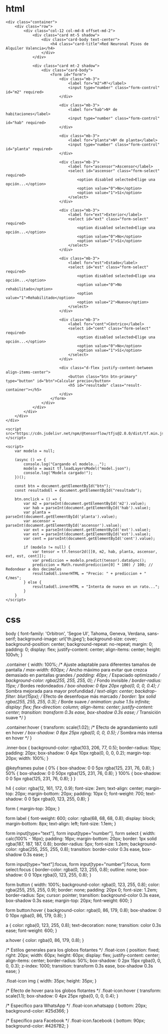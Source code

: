 # html 
<!DOCTYPE html>
<html lang="en">
<head>
    <meta charset="UTF-8">
    <meta http-equiv="X-UA-Compatible" content="IE=edge">
    <meta name="viewport" content="width=device-width, initial-scale=1.0">
    <title>Calculadora de Precios de Alquiler</title>
    <link href="https://cdn.jsdelivr.net/npm/bootstrap@5.2.1/dist/css/bootstrap.min.css" rel="stylesheet" integrity="sha384-iYQeCzEYFbKjA/T2uDLTpkwGzCiq6soy8tYaI1GyVh/UjpbCx/TYkiZhlZB6+fzT" crossorigin="anonymous">
    <link rel="stylesheet" href="styles.css">
</head>
<body>

    <div class="container">
        <div class="row">
            <div class="col-12 col-md-8 offset-md-2">
                <div class="card mt-5 shadow">
                    <div class="card-body text-center">
                        <h4 class="card-title">Red Neuronal Pisos de Alquiler Valencia</h4>
                    </div>
                </div>

                <div class="card mt-2 shadow">
                    <div class="card-body">
                        <form id="form">
                            <div class="mb-3">
                                <label for="m2">M²</label>
                                <input type="number" class="form-control" id="m2" required>
                            </div>

                            <div class="mb-3">
                                <label for="hab">Nº de habitaciones</label>
                                <input type="number" class="form-control" id="hab" required>
                            </div>

                            <div class="mb-3">
                                <label for="planta">Nº de planta</label>
                                <input type="number" class="form-control" id="planta" required>
                            </div>

                            <div class="mb-3">
                                <label for="ascensor">Ascensor</label>
                                <select id="ascensor" class="form-select" required>
                                    <option disabled selected>Elige una opción...</option>
                                    <option value="0">No</option>
                                    <option value="1">Sí</option>
                                </select>
                            </div>

                            <div class="mb-3">
                                <label for="ext">Exterior</label>
                                <select id="ext" class="form-select" required>
                                    <option disabled selected>Elige una opción...</option>
                                    <option value="0">No</option>
                                    <option value="1">Sí</option>
                                </select>
                            </div>

                            <div class="mb-3">
                                <label for="est">Estado</label>
                                <select id="est" class="form-select" required>
                                    <option disabled selected>Elige una opción...</option>
                                    <option value="0">No rehabilitado</option>
                                    <option value="1">Rehabilitado</option>
                                    <option value="2">Nuevo</option>
                                </select>
                            </div>

                            <div class="mb-3">
                                <label for="cent">Céntrico</label>
                                <select id="cent" class="form-select" required>
                                    <option disabled selected>Elige una opción...</option>
                                    <option value="0">No</option>
                                    <option value="1">Sí</option>
                                </select>
                            </div>

                            <div class="d-flex justify-content-between align-items-center">
                                <button class="btn btn-primary" type="button" id="btn">Calcular precio</button>
                                <h5 id="resultado" class="result-container"></h5>
                            </div>
                        </form>
                    </div>
                </div>
            </div>
        </div>
    </div>

    <script src="https://cdn.jsdelivr.net/npm/@tensorflow/tfjs@2.0.0/dist/tf.min.js"></script>

    <script>
        var modelo = null;

        (async () => {
            console.log("Cargando el modelo...");
            modelo = await tf.loadLayersModel("model.json");
            console.log("Modelo cargado!");
        })();

        const btn = document.getElementById("btn");
        const resultadoEl = document.getElementById("resultado");

        btn.onclick = () => {
            var m2 = parseInt(document.getElementById('m2').value);
            var hab = parseInt(document.getElementById('hab').value);
            var planta = parseInt(document.getElementById('planta').value);
            var ascensor = parseInt(document.getElementById('ascensor').value);
            var ext = parseInt(document.getElementById('ext').value);
            var est = parseInt(document.getElementById('est').value);
            var cent = parseInt(document.getElementById('cent').value);

            if (modelo != null) {
                var tensor = tf.tensor2d([[0, m2, hab, planta, ascensor, ext, est, cent]]);
                var prediccion = modelo.predict(tensor).dataSync();
                prediccion = Math.round(prediccion[0] * 100) / 100; // Redondear a dos decimales
                resultadoEl.innerHTML = "Precio: " + prediccion + " €/mes";
            } else {
                resultadoEl.innerHTML = "Intenta de nuevo en un rato...";
            }
        }
    </script>

</body>
</html>

# css

body {
    font-family: 'Orbitron', 'Segoe UI', Tahoma, Geneva, Verdana, sans-serif;
    background-image: url('th.jpeg'); 
    background-size: cover; 
    background-position: center; 
    background-repeat: no-repeat; 
    margin: 0;
    padding: 0;
    display: flex;
    justify-content: center; 
    align-items: center;
    height: 100vh; 
}

.container {
    width: 100%; /* Ajuste adaptable para diferentes tamaños de pantalla */
    max-width: 600px; /* Ancho máximo para evitar que crezca demasiado en pantallas grandes */
    padding: 40px; /* Espaciado optimizado */
    background-color: rgba(255, 255, 255, 0); /* Fondo invisible */
    border-radius: 15px; /* Bordes redondeados */
    box-shadow: 0 6px 20px rgba(0, 0, 0, 0.4); /* Sombra mejorada para mayor profundidad */
    text-align: center;
    backdrop-filter: blur(15px); /* Efecto de desenfoque más marcado */
    border: 1px solid rgba(255, 255, 255, 0.3); /* Borde suave */
    animation: pulse 1.5s infinite;
    display: flex;
    flex-direction: column;
    align-items: center;
    justify-content: center;
    transition: transform 0.3s ease, box-shadow 0.3s ease; /* Transición suave */
}

.container:hover {
    transform: scale(1.02); /* Efecto de agrandamiento sutil en hover */
    box-shadow: 0 8px 25px rgba(0, 0, 0, 0.5); /* Sombra más intensa en hover */
}

.inner-box {
    background-color: rgba(103, 206, 77, 0.5); 
    border-radius: 10px; 
    padding: 20px;
    box-shadow: 0 4px 10px rgba(0, 0, 0, 0.2); 
    margin-top: 20px; 
    width: 100%;
}

@keyframes pulse {
    0% {
        box-shadow: 0 0 5px rgba(125, 231, 76, 0.8);
    }
    50% {
        box-shadow: 0 0 50px rgba(125, 231, 76, 0.8);
    }
    100% {
        box-shadow: 0 0 5px  rgba(125, 231, 76, 0.8);
    }
}

h4 {
    color: rgba(12, 161, 172, 0.9); 
    font-size: 2em; 
    text-align: center; 
    margin-top: 20px; 
    margin-bottom: 20px; 
    padding: 10px 0; 
    font-weight: 700;
    text-shadow: 0 0 5px rgba(0, 123, 255, 0.8); 
}

form {
    margin-top: 30px; 
}

form label {
    font-weight: 600;
    color: rgba(68, 68, 68, 0.8); 
    display: block;
    margin-bottom: 8px;
    text-align: left;
    font-size: 1.1em;
}

form input[type="text"],
form input[type="number"],
form select {
    width: calc(100% - 16px); 
    padding: 16px; 
    margin-bottom: 20px; 
    border: 1px solid rgba(187, 187, 187, 0.8); 
    border-radius: 5px; 
    font-size: 1.2em; 
    background-color: rgba(255, 255, 255, 0.8); 
    transition: border-color 0.3s ease, box-shadow 0.3s ease; 
}

form input[type="text"]:focus,
form input[type="number"]:focus,
form select:focus {
    border-color: rgba(0, 123, 255, 0.8); 
    outline: none; 
    box-shadow: 0 0 10px rgba(0, 123, 255, 0.8); 
}

form button {
    width: 100%;
    background-color: rgba(0, 123, 255, 0.8); 
    color: rgba(255, 255, 255, 0.9); 
    border: none;
    padding: 20px 0; 
    font-size: 1.2em; 
    border-radius: 5px; 
    cursor: pointer;
    transition: background-color 0.3s ease, box-shadow 0.3s ease; 
    margin-top: 20px; 
    font-weight: 600;
}

form button:hover {
    background-color: rgba(0, 86, 179, 0.8); 
    box-shadow: 0 0 10px rgba(0, 86, 179, 0.8); 
}

a {
    color: rgba(0, 123, 255, 0.8); 
    text-decoration: none;
    transition: color 0.3s ease;
    font-weight: 600;
}

a:hover {
    color: rgba(0, 86, 179, 0.8); 
}

/* Estilos generales para los globos flotantes */
.float-icon {
    position: fixed;
    right: 20px;
    width: 60px; 
    height: 60px; 
    display: flex; 
    justify-content: center; 
    align-items: center; 
    border-radius: 50%; 
    box-shadow: 0 2px 15px rgba(0, 0, 0, 0.3); 
    z-index: 1000; 
    transition: transform 0.3s ease, box-shadow 0.3s ease; 
}

.float-icon img {
    width: 35px; 
    height: 35px; 
}

/* Efecto de hover para los globos flotantes */
.float-icon:hover {
    transform: scale(1.1); 
    box-shadow: 0 4px 25px rgba(0, 0, 0, 0.4); 
}

/* Específico para WhatsApp */
.float-icon.whatsapp {
    bottom: 20px;
    background-color: #25d366; 
}

/* Específico para Facebook */
.float-icon.facebook {
    bottom: 90px; 
    background-color: #4267B2; 
}
